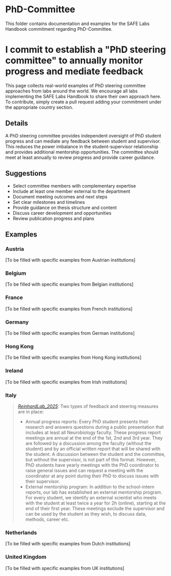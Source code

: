 # PhD-Committee

This folder contains documentation and examples for the SAFE Labs Handbook commitment regarding PhD-Committee.

# I commit to establish a "PhD steering committee" to annually monitor progress and mediate feedback

This page collects real-world examples of PhD steering committee approaches from labs around the world. We encourage all labs implementing the SAFE Labs Handbook to share their own approach here. To contribute, simply create a pull request adding your commitment under the appropriate country section.

## Details
A PhD steering committee provides independent oversight of PhD student progress and can mediate any feedback between student and supervisor. This reduces the power imbalance in the student-supervisor relationship and provides additional mentorship opportunities. The committee should meet at least annually to review progress and provide career guidance.

## Suggestions
- Select committee members with complementary expertise
- Include at least one member external to the department
- Document meeting outcomes and next steps
- Set clear milestones and timelines
- Provide guidance on thesis structure and content
- Discuss career development and opportunities
- Review publication progress and plans

## Examples

### Austria
[To be filled with specific examples from Austrian institutions]

### Belgium
[To be filled with specific examples from Belgian institutions]

### France
[To be filled with specific examples from French institutions]

### Germany
[To be filled with specific examples from German institutions]

### Hong Kong
[To be filled with specific examples from Hong Kong institutions]

### Ireland
[To be filled with specific examples from Irish institutions]

### Italy
>_[ReinhardLab_2025](https://reinhardlab.org/philosophy):_ Two types of feedback and steering measures are in place:
>- Annual progress reports: Every PhD student presents their research and answers questions during a public presentation that includes at least all Neurobiology faculty. These progress report meetings are annual at the end of the 1st, 2nd and 3rd year. They are followed by a discussion among the faculty (without the student) and by an official written report that will be shared with the student. A discussion between the student and the committee, but without the supervisor, is not part of this format. However, PhD students have yearly meetings with the PhD coordinator to raise general issues and can request a meeting with the coordinator at any point during their PhD to discuss issues with their supervisor.
>- External mentorship program: In addition to the school-intern reports, our lab has established an external mentorship program. For every student, we identify an external scientist who meets with the student at least twice a year for 2h (online), starting at the end of their first year. These meetings exclude the supervisor and can be used by the student as they wish, to discuss data, methods, career etc.

### Netherlands
[To be filled with specific examples from Dutch institutions]

### United Kingdom
[To be filled with specific examples from UK institutions]
